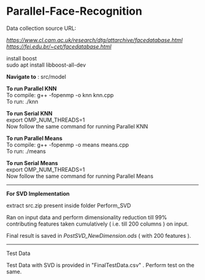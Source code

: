 # Parallel-Face-Recognition

Data collection source URL: <br>

<i>https://www.cl.cam.ac.uk/research/dtg/attarchive/facedatabase.html</i><br>
<i>https://fei.edu.br/~cet/facedatabase.html</i><br>

install boost<br>
sudo apt install libboost-all-dev


<strong>Navigate to</strong> : 
src/model

<strong>To run Parallel KNN</strong><br>
To compile: g++ -fopenmp -o knn knn.cpp<br>
To run: ./knn

<strong>To run Serial KNN</strong><br>
export OMP_NUM_THREADS=1<br>
Now follow the same command for running Parallel KNN


<strong>To run Parallel Means</strong><br>
To compile: g++ -fopenmp -o means means.cpp<br>
To run: ./means

<strong>To run Serial Means</strong><br>
export OMP_NUM_THREADS=1<br>
Now follow the same command for running Parallel Means


-------
<strong>For SVD Implementation</strong>

extract src.zip present inside folder Perform_SVD

Ran on input data and perform dimensionality reduction till 99% contributing features taken cumulatively ( i.e. till 200 columns ) on input.

Final result is saved in <i>PostSVD_NewDimension.ods</i> ( with 200 features ).


------------
Test Data 

Test Data with SVD is provided in "FinalTestData.csv" . Perform test on the same.  


